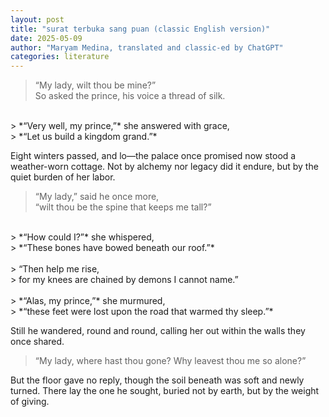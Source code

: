 ```yaml
---
layout: post
title: "surat terbuka sang puan (classic English version)"
date: 2025-05-09
author: "Maryam Medina, translated and classic-ed by ChatGPT"
categories: literature
---
```


> “My lady, wilt thou be mine?”<br>
> So asked the prince, his voice a thread of silk.<br>
<br>
> *“Very well, my prince,”* she answered with grace,<br>
> *“Let us build a kingdom grand.”*

Eight winters passed, and lo—the palace once promised now stood a weather-worn cottage. Not by alchemy nor legacy did it endure, but by the quiet burden of her labor. <br>

> “My lady,” said he once more, <br>
> “wilt thou be the spine that keeps me tall?”<br>
<br>
> *“How could I?”* she whispered,<br>
> *“These bones have bowed beneath our roof.”*<br>
<br>
> “Then help me rise, <br>
> for my knees are chained by demons I cannot name.”<br>
<br>
> *“Alas, my prince,”* she murmured, <br>
> *“these feet were lost upon the road that warmed thy sleep.”*

Still he wandered, round and round, calling her out within the walls they once shared.<br>

> “My lady, where hast thou gone? Why leavest thou me so alone?”

But the floor gave no reply, though the soil beneath was soft and newly turned. There lay the one he sought, buried not by earth, but by the weight of giving.